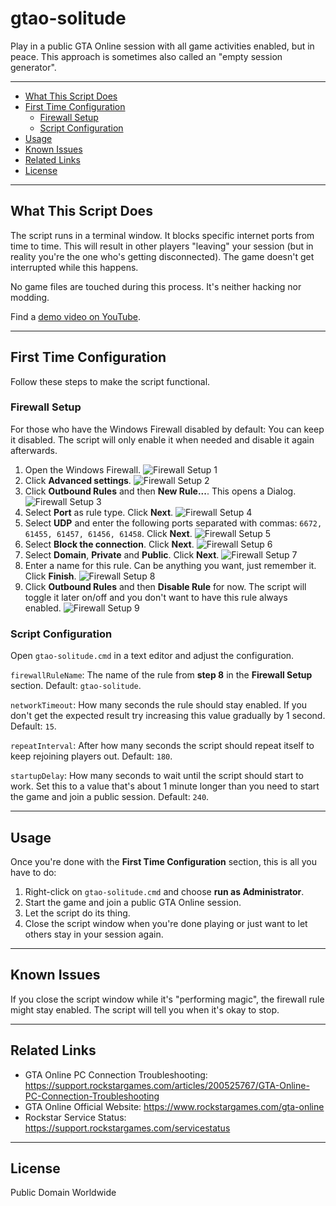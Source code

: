 # gtao-solitude

Play in a public GTA Online session with all game activities enabled, but in peace. This approach is sometimes also called an "empty session generator".

---

- [What This Script Does](#what-this-script-does)
- [First Time Configuration](#first-time-configuration)
  - [Firewall Setup](#firewall-setup)
  - [Script Configuration](#script-configuration)
- [Usage](#usage)
- [Known Issues](#known-issues)
- [Related Links](#related-links)
- [License](#license)

---

## What This Script Does

The script runs in a terminal window. It blocks specific internet ports from time to time. This will result in other players "leaving" your session (but in reality you're the one who's getting disconnected). The game doesn't get interrupted while this happens.

No game files are touched during this process. It's neither hacking nor modding.

Find a [demo video on YouTube](https://www.youtube.com/watch?v=a0FeJ0v3LoM).

---

## First Time Configuration

Follow these steps to make the script functional.

### Firewall Setup

For those who have the Windows Firewall disabled by default: You can keep it disabled. The script will only enable it when needed and disable it again afterwards.

1. Open the Windows Firewall.
![Firewall Setup 1](doc/firewall-setup-1.jpg)
2. Click **Advanced settings**.
![Firewall Setup 2](doc/firewall-setup-2.jpg)
3. Click **Outbound Rules** and then **New Rule...**. This opens a Dialog.
![Firewall Setup 3](doc/firewall-setup-3.jpg)
4. Select **Port** as rule type. Click **Next**.
![Firewall Setup 4](doc/firewall-setup-4.jpg)
5. Select **UDP** and enter the following ports separated with commas: `6672, 61455, 61457, 61456, 61458`. Click **Next**.
![Firewall Setup 5](doc/firewall-setup-5.jpg)
6. Select **Block the connection**. Click **Next**.
![Firewall Setup 6](doc/firewall-setup-6.jpg)
7. Select **Domain**, **Private** and **Public**. Click **Next**.
![Firewall Setup 7](doc/firewall-setup-7.jpg)
8. Enter a name for this rule. Can be anything you want, just remember it. Click **Finish**.
![Firewall Setup 8](doc/firewall-setup-8.jpg)
9. Click **Outbound Rules** and then **Disable Rule** for now. The script will toggle it later on/off and you don't want to have this rule always enabled.
![Firewall Setup 9](doc/firewall-setup-9.jpg)

### Script Configuration

Open `gtao-solitude.cmd` in a text editor and adjust the configuration.

`firewallRuleName`: The name of the rule from **step 8** in the **Firewall Setup** section. Default: `gtao-solitude`.

`networkTimeout`: How many seconds the rule should stay enabled. If you don't get the expected result try increasing this value gradually by 1 second. Default: `15`.

`repeatInterval`: After how many seconds the script should repeat itself to keep rejoining players out. Default: `180`.

`startupDelay`: How many seconds to wait until the script should start to work. Set this to a value that's about 1 minute longer than you need to start the game and join a public session. Default: `240`.

---

## Usage

Once you're done with the **First Time Configuration** section, this is all you have to do:

1. Right-click on `gtao-solitude.cmd` and choose **run as Administrator**.
2. Start the game and join a public GTA Online session.
3. Let the script do its thing.
4. Close the script window when you're done playing or just want to let others stay in your session again.

---

## Known Issues

If you close the script window while it's "performing magic", the firewall rule might stay enabled. The script will tell you when it's okay to stop.

---

## Related Links

- GTA Online PC Connection Troubleshooting: <https://support.rockstargames.com/articles/200525767/GTA-Online-PC-Connection-Troubleshooting>
- GTA Online Official Website: <https://www.rockstargames.com/gta-online>
- Rockstar Service Status: <https://support.rockstargames.com/servicestatus>

---

## License

Public Domain Worldwide
